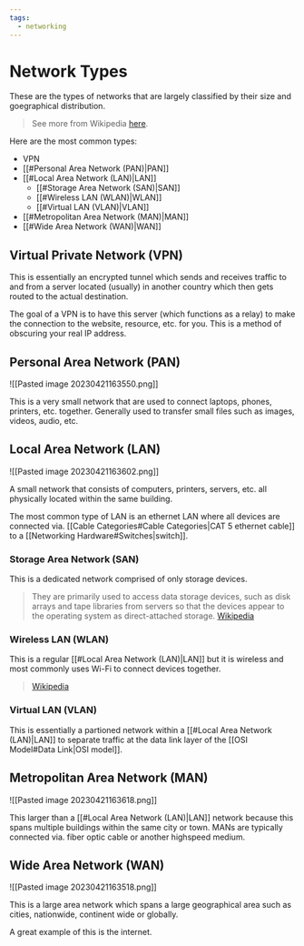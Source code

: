```yaml
---
tags:
  - networking
---
```

# Network Types

These are the types of networks that are largely classified by their size and goegraphical distribution.

>See more from Wikipedia [here](https://en.wikipedia.org/wiki/Wireless_LAN).

Here are the most common types:

- VPN
- [[#Personal Area Network (PAN)|PAN]]
- [[#Local Area Network (LAN)|LAN]]
	- [[#Storage Area Network (SAN)|SAN]]
	- [[#Wireless LAN (WLAN)|WLAN]]
	- [[#Virtual LAN (VLAN)|VLAN]]
- [[#Metropolitan Area Network (MAN)|MAN]]
- [[#Wide Area Network (WAN)|WAN]]

## Virtual Private Network (VPN)

This is essentially an encrypted tunnel which sends and receives traffic to and from a server located (usually) in another country which then gets routed to the actual destination.

The goal of a VPN is to have this server (which functions as a relay) to make the connection to the website, resource, etc. for you. This is a method of obscuring your real IP address.

## Personal Area Network (PAN)

![[Pasted image 20230421163550.png]]

This is a very small network that are used to connect laptops, phones, printers, etc. together.
Generally used to transfer small files such as images, videos, audio, etc.

## Local Area Network (LAN)

![[Pasted image 20230421163602.png]]

A small network that consists of computers, printers, servers, etc. all physically located within the same building.

The most common type of LAN is an ethernet LAN where all devices are connected via. [[Cable Categories#Cable Categories|CAT 5 ethernet cable]] to a [[Networking Hardware#Switches|switch]].

### Storage Area Network (SAN)

This is a dedicated network comprised of only storage devices. 

>They are primarily used to access data storage devices, such as disk arrays and tape libraries from servers so that the devices appear to the operating system as direct-attached storage.
>[Wikipedia](https://en.wikipedia.org/wiki/Storage_area_network)

### Wireless LAN (WLAN)

This is a regular [[#Local Area Network (LAN)|LAN]] but it is wireless and most commonly uses Wi-Fi to connect devices together.

>[Wikipedia](https://en.wikipedia.org/wiki/Wireless_LAN)

### Virtual LAN (VLAN)

This is essentially a partioned network within a [[#Local Area Network (LAN)|LAN]] to separate traffic at the data link layer of the [[OSI Model#Data Link|OSI model]].

## Metropolitan Area Network (MAN)

![[Pasted image 20230421163618.png]]

This larger than a [[#Local Area Network (LAN)|LAN]] network because this spans multiple buildings within the same city or town.
MANs are typically connected via. fiber optic cable or another highspeed medium.

## Wide Area Network (WAN)

![[Pasted image 20230421163518.png]]

This is a large area network which spans a large geographical area such as cities, nationwide, continent wide or globally.

A great example of this is the internet.
